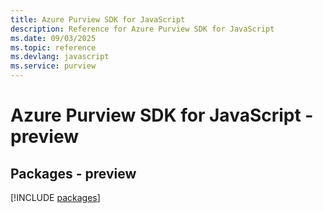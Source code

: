 ```yaml
---
title: Azure Purview SDK for JavaScript
description: Reference for Azure Purview SDK for JavaScript
ms.date: 09/03/2025
ms.topic: reference
ms.devlang: javascript
ms.service: purview
---
```

# Azure Purview SDK for JavaScript - preview
## Packages - preview
[!INCLUDE [packages](purview-index.md)]